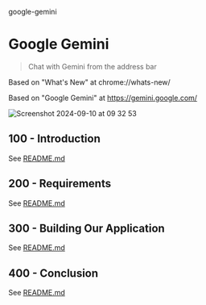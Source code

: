 google-gemini
# Google Gemini

> Chat with Gemini from the address bar

Based on "What's New" at chrome://whats-new/

Based on "Google Gemini" at https://gemini.google.com/

![Screenshot 2024-09-10 at 09 32 53](https://github.com/user-attachments/assets/ae98807f-0c33-4ba0-a490-ed5149838822)

## 100 - Introduction

See [README.md](./100/README.md)

## 200 - Requirements

See [README.md](./200/README.md)

## 300 - Building Our Application

See [README.md](./300/README.md)

## 400 - Conclusion

See [README.md](./400/README.md)
